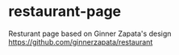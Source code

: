 # restaurant-page

Resturant page based on Ginner Zapata's design
https://github.com/ginnerzapata/restaurant
